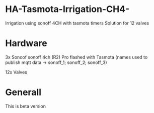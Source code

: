 # HA-Tasmota-Irrigation-CH4-
Irrigation using sonoff 4CH with tasmota timers
Solution for 12 valves

# Hardware

3x Sonoof sonoff 4ch (R2) Pro  flashed with Tasmota
  (names used to publish mqtt data -> sonoff_1; sonoff_2; sonoff_3)


12x Valves

# Generall

This is beta version



